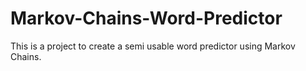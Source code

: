 # Markov-Chains-Word-Predictor
This is a project to create a semi usable word predictor using Markov Chains.
